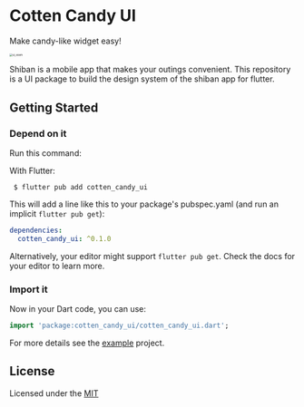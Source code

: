 

# Cotten Candy UI

Make candy-like widget easy!

<img src="/Team-Kelly/cotten_candy_ui/exam_image/ui_exam.png" alt="ui_exam" style="zoom:33%;" />



Shiban is a mobile app that makes your outings convenient. This repository is a UI package to build the design system of the shiban app for flutter.

## Getting Started

### Depend on it

Run this command:

With Flutter:

```shell
 $ flutter pub add cotten_candy_ui
```

This will add a line like this to your package's pubspec.yaml (and run an implicit `flutter pub get`):

```yaml
dependencies:
  cotten_candy_ui: ^0.1.0
```

Alternatively, your editor might support `flutter pub get`. Check the docs for your editor to learn more.

### Import it

Now in your Dart code, you can use:

```dart
import 'package:cotten_candy_ui/cotten_candy_ui.dart';
```

For more details see the [example](https://github.com/Team-Kelly/cotten_candy_ui/tree/main/example) project.

## License

Licensed under the [MIT](https://github.com/Team-Kelly/cotten_candy_ui/blob/main/LICENSE)
